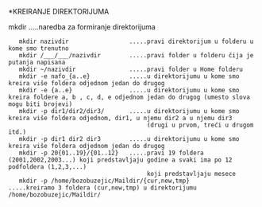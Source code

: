 *KREIRANJE DIREKTORIJUMA

mkdir                       .....naredba za formiranje direktorijuma

       mkdir nazivdir                 .....pravi direktorijum u folderu u kome smo trenutno
       mkdir /___/___/nazivdir        .....pravi folder u folderu čija je putanja napisana
       mkdir ~/nazivdir               .....pravi folder u Home folderu
       mkdir -e nafo_{a..e}           .....u direktorijumu u kome smo kreira više foldera odjednom jedan do drugog
       mkdir -e {a..e}                .....u direktorijumu u kome smo kreira foldere a, b , c, d, e odjednom jedan do drugog (umesto slova mogu biti brojevi)
       mkdir -p dir1/dir2/dir3/       .....u direktorijumu u kome smo kreira više foldera odjednom, dir1, u njemu dir2 a u njemu dir3 
                                           (drugi u prvom, treći u drugom itd.)
       mkdir -p dir1 dir2 dir3        .....u direktorijumu u kome smo kreira više foldera odjednom jedan do drugog
       mkdir -p 20{01..19}/{01..12}   .....pravi 19 foldera (2001,2002,2003...) koji predstavljaju godine a svaki ima po 12 podfoldera (1,2,3,...) 
                                           koji predstavljaju mesece       
       mkdir -p /home/bozobuzejic/Maildir/{cur,new,tmp}        .....kreiramo 3 foldera (cur,new,tmp) u direktorijumu /home/bozobuzejic/Maildir/
       
       